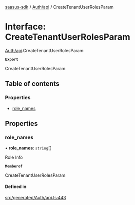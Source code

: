[saasus-sdk](../README.md) / [Auth/api](../modules/Auth_api.md) / CreateTenantUserRolesParam

# Interface: CreateTenantUserRolesParam

[Auth/api](../modules/Auth_api.md).CreateTenantUserRolesParam

**`Export`**

CreateTenantUserRolesParam

## Table of contents

### Properties

- [role\_names](Auth_api.CreateTenantUserRolesParam.md#role_names)

## Properties

### role\_names

• **role\_names**: `string`[]

Role Info

**`Memberof`**

CreateTenantUserRolesParam

#### Defined in

[src/generated/Auth/api.ts:443](https://github.com/saasus-platform/saasus-sdk-javascript/blob/c6c266c/src/generated/Auth/api.ts#L443)
